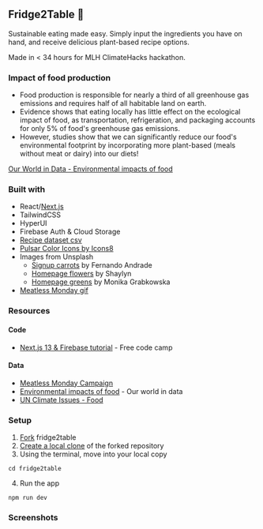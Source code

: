## Fridge2Table 🥑

Sustainable eating made easy. Simply input the ingredients you have on hand, and receive delicious plant-based recipe options.

Made in < 34 hours for MLH ClimateHacks hackathon.

### Impact of food production

- Food production is responsible for nearly a third of all greenhouse gas emissions and requires half of all habitable land on earth. 
- Evidence shows that eating locally has little effect on the ecological impact of food, as transportation, refrigeration, and packaging accounts for only 5% of food's greenhouse gas emissions.
- However, studies show that we can significantly reduce our food's environmental footprint by incorporating more plant-based (meals without meat or dairy) into our diets! 

[Our World in Data - Environmental impacts of food](https://ourworldindata.org/environmental-impacts-of-food)

### Built with

- React/[Next.js](https://nextjs.org/)
- TailwindCSS
- HyperUI
- Firebase Auth & Cloud Storage
- [Recipe dataset csv](https://www.kaggle.com/datasets/rodrigoazs/vegan-recipes?resource=download)
- [Pulsar Color Icons by Icons8](https://icons8.com/icon/LI3lJ9ZSRh59/ingredients)
- Images from Unsplash
  - [Signup carrots](https://unsplash.com/photos/gkgw3O2pbpQ) by Fernando Andrade
  - [Homepage flowers](https://unsplash.com/photos/caZQoord96c) by Shaylyn
  - [Homepage greens](https://unsplash.com/photos/i14VzlCp-Eo) by Monika Grabkowska
- [Meatless Monday gif](https://www.mondaycampaigns.org/meatless-monday/package/environmental-benefits-of-meatless-monday-and-plant-based-eating)

### Resources

#### Code

- [Next.js 13 & Firebase tutorial](https://www.freecodecamp.org/news/create-full-stack-app-with-nextjs13-and-firebase/) - Free code camp
  
#### Data

- [Meatless Monday Campaign](https://www.mondaycampaigns.org/meatless-monday)
- [Environmental impacts of food](https://ourworldindata.org/environmental-impacts-of-food ) - Our world in data
- [UN Climate Issues - Food](https://www.un.org/en/climatechange/science/climate-issues/food)

### Setup

1. [Fork](https://docs.github.com/en/get-started/quickstart/fork-a-repo) fridge2table
2. [Create a local clone](https://docs.github.com/en/get-started/quickstart/fork-a-repo#cloning-your-forked-repository) of the forked repository
3. Using the terminal, move into your local copy

```shell
cd fridge2table
```

4. Run the app

```shell
npm run dev
```

### Screenshots
